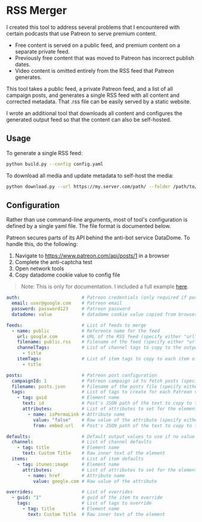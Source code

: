 # RSS Merger

I created this tool to address several problems that I encountered with certain podcasts that use Patreon to serve premium content.

* Free content is served on a public feed, and premium content on a separate private feed.
* Previously free content that was moved to Patreon has incorrect publish dates.
* Video content is omitted entirely from the RSS feed that Patreon generates.

This tool takes a public feed, a private Patreon feed, and a list of all campaign posts, and generates a single RSS feed with all content and corrected metadata. That .rss file can be easily served by a static website.

I wrote an additional tool that downloads all content and configures the generated output feed so that the content can also be self-hosted.

## Usage

To generate a single RSS feed:

```bash
python build.py --config config.yaml
```

To download all media and update metadata to self-host the media:

```bash
python download.py --url https://my.server.com/path/ --folder /path/to/folder
```

## Configuration

Rather than use command-line arguments, most of tool's configuration is defined by a single yaml file. The file format is documented below.

Patreon secures parts of its API behind the anti-bot service DataDome. To handle this, do the following:
1. Navigate to https://www.patreon.com/api/posts/1 in a browser
2. Complete the anti-captcha test
3. Open network tools
4. Copy datadome cookie value to config file

> Note: This is only for documentation. I included a full example [here](example-config.yaml).

```yaml
auth:                       # Patreon credentials (only required if posts "campaignId" is given rather than "filename")
  email: user@google.com    # Patreon email
  password: password123     # Patreon password
  datadome: value           # datadome cookie value copied from browser

feeds:                      # List of feeds to merge
  - name: public            # Reference name for the feed
    url: google.com         # URL of the RSS feed (specify either "url" or "filename")
    filename: public.rss    # Filename of the feed (specify either "url" or "filename")
    channelTags:            # List of channel tags to copy to the output
      - title
    itemTags:               # List of item tags to copy to each item of the output
      - title

posts:                      # Patreon post configuration
  campaignId: 1             # Patreon campaign id to fetch posts (specify either "campaignId" or "filename")
  filename: posts.json      # Filename of the posts file (specify either "campaignId" or "filename")
  tags:                     # List of tags to create for each Patreon video post
    - tag: guid             # Element name
      text: id              # Post's JSON path of the text to copy to the element
      attributes:           # List of attributes to set for the element
        - name: isPermaLink # Attribute name
          value: "false"    # Raw value of the attribute (specify either "value" or "from")
          from: embed.url   # Post's JSON path of the text to copy to the attribute (specify either "value" or "from")

defaults:                   # Default output values to use if no value is copied
  channel:                  # List of channel defaults
    - tag: title            # Element name
      text: Custom Title    # Raw inner text of the element
  items:                    # List of item defaults
    - tag: itunes:image     # Element name
      attributes:           # List of attributes to set for the element
        - name: href        # Attribute name
          value: google.com # Raw value of the attribute

overrides:                  # List of overrides
  - guid: "1"               # guid of the item to override
    tags:                   # List of tags to override
      - tag: title          # Element name
        text: Custom Title  # Raw inner text of the element
```
